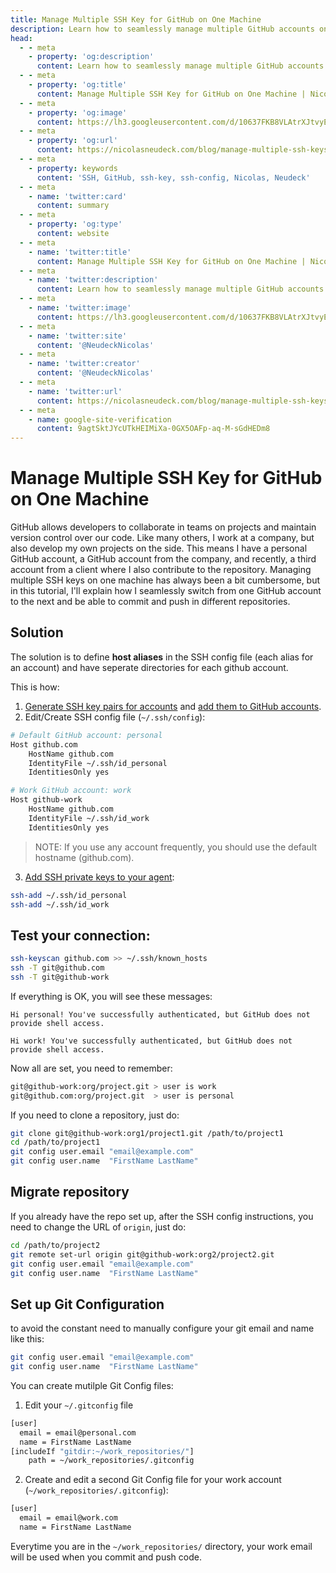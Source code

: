 ```yaml
---
title: Manage Multiple SSH Key for GitHub on One Machine
description: Learn how to seamlessly manage multiple GitHub accounts on a single machine using distinct SSH keys, from key generation to repository configuration.
head:
  - - meta
    - property: 'og:description'
      content: Learn how to seamlessly manage multiple GitHub accounts on a single machine using distinct SSH keys, from key generation to repository configuration.
  - - meta
    - property: 'og:title'
      content: Manage Multiple SSH Key for GitHub on One Machine | Nicolas Neudeck
  - - meta
    - property: 'og:image'
      content: https://lh3.googleusercontent.com/d/10637FKB8VLAtrXJtvyEoHEFzoOBWpHXn
  - - meta
    - property: 'og:url'
      content: https://nicolasneudeck.com/blog/manage-multiple-ssh-keys
  - - meta
    - property: keywords
      content: 'SSH, GitHub, ssh-key, ssh-config, Nicolas, Neudeck'
  - - meta
    - name: 'twitter:card'
      content: summary
  - - meta
    - property: 'og:type'
      content: website
  - - meta
    - name: 'twitter:title'
      content: Manage Multiple SSH Key for GitHub on One Machine | Nicolas Neudeck
  - - meta
    - name: 'twitter:description'
      content: Learn how to seamlessly manage multiple GitHub accounts on a single machine using distinct SSH keys, from key generation to repository configuration.
  - - meta
    - name: 'twitter:image'
      content: https://lh3.googleusercontent.com/d/10637FKB8VLAtrXJtvyEoHEFzoOBWpHXn
  - - meta
    - name: 'twitter:site'
      content: '@NeudeckNicolas'
  - - meta
    - name: 'twitter:creator'
      content: '@NeudeckNicolas'
  - - meta
    - name: 'twitter:url'
      content: https://nicolasneudeck.com/blog/manage-multiple-ssh-keys
  - - meta
    - name: google-site-verification
      content: 9agtSktJYcUTkHEIMiXa-0GX5OAFp-aq-M-sGdHEDm8
---
```


<script setup>
import Hero from '../../components/Hero.vue'
import Share from '../../components/Share.vue'
const prettyDate = (date) => {
  const options = { year: 'numeric', month: 'long', day: 'numeric' };
  return new Date(date).toLocaleDateString('en-US', options);
};
const title = "Manage Multiple SSH Key for GitHub on One Machine"
const shortDescription = "Learn how to seamlessly manage multiple GitHub accounts on a single machine using distinct SSH keys, from key generation to repository configuration."
const subtitle = "2024-03-23"
const tags = [
        "SSH",
        "GitHub",
        "ssh-key",
        "ssh-config"
      ]
</script>
# Manage Multiple SSH Key for GitHub on One Machine
<Hero :title="title" :subtitle="prettyDate(subtitle)"/>
<Share :title="title" :shortDescription="shortDescription" :tags="tags"/>

GitHub allows developers to collaborate in teams on projects and maintain version control over our code. Like many others, I work at a company, but also develop my own projects on the side. This means I have a personal GitHub account, a GitHub account from the company, and recently, a third account from a client where I also contribute to the repository. Managing multiple SSH keys on one machine has always been a bit cumbersome, but in this tutorial, I'll explain how I seamlessly switch from one GitHub account to the next and be able to commit and push in different repositories.

## Solution
The solution is to define **host aliases** in the SSH config file (each alias for an account) and have seperate directories for each github account.

This is how:

1. [Generate SSH key pairs for accounts](https://help.github.com/articles/generating-a-new-ssh-key/) and [add them to GitHub accounts](https://help.github.com/articles/adding-a-new-ssh-key-to-your-github-account/).
2. Edit/Create SSH config file (`~/.ssh/config`):

  ```bash
  # Default GitHub account: personal
  Host github.com
      HostName github.com
      IdentityFile ~/.ssh/id_personal
      IdentitiesOnly yes
  
  # Work GitHub account: work
  Host github-work
      HostName github.com
      IdentityFile ~/.ssh/id_work
      IdentitiesOnly yes
  ```

  > NOTE: If you use any account frequently, you should use the default hostname (github.com).

3. [Add SSH private keys to your agent](https://help.github.com/articles/adding-a-new-ssh-key-to-the-ssh-agent/):

  ```bash
  ssh-add ~/.ssh/id_personal
  ssh-add ~/.ssh/id_work
  ```

## Test your connection:

```bash
ssh-keyscan github.com >> ~/.ssh/known_hosts
ssh -T git@github.com
ssh -T git@github-work
```

If everything is OK, you will see these messages:

```plaintext
Hi personal! You've successfully authenticated, but GitHub does not provide shell access.

Hi work! You've successfully authenticated, but GitHub does not provide shell access.
```

Now all are set, you need to remember:

```bash
git@github-work:org/project.git > user is work
git@github.com:org/project.git  > user is personal
```

If you need to clone a repository, just do:

```bash
git clone git@github-work:org1/project1.git /path/to/project1
cd /path/to/project1
git config user.email "email@example.com"
git config user.name  "FirstName LastName"
```

## Migrate repository
If you already have the repo set up, after the SSH config instructions, you need to change the URL of `origin`, just do:

```bash
cd /path/to/project2
git remote set-url origin git@github-work:org2/project2.git
git config user.email "email@example.com"
git config user.name  "FirstName LastName"
```

## Set up Git Configuration

to avoid the constant need to manually configure your git email and name like this:

```bash
git config user.email "email@example.com"
git config user.name  "FirstName LastName"
```

You can create mutilple Git Config files:

1. Edit your `~/.gitconfig` file

  ```bash
  [user]
    email = email@personal.com
    name = FirstName LastName
  [includeIf "gitdir:~/work_repositories/"]
      path = ~/work_repositories/.gitconfig
  ```
2. Create and edit a second Git Config file for your work account (`~/work_repositories/.gitconfig`): 
  ```bash
  [user]
    email = email@work.com
    name = FirstName LastName
  ```

Everytime you are in the `~/work_repositories/` directory, your work email will be used when you commit and push code.